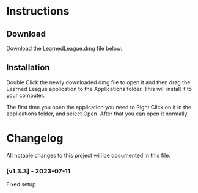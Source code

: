 # Instructions
## Download

Download the LearnedLeague.dmg file below.

## Installation

Double Click the newly downloaded dmg file to open it and then drag the Learned League application to the Applications folder. This will install it to your computer.

The first time you open the application you need to Right Click on it in the applications folder, and select Open. After that you can open it normally.

# Changelog
All notable changes to this project will be documented in this file.

### [v1.3.3] - 2023-07-11

Fixed setup